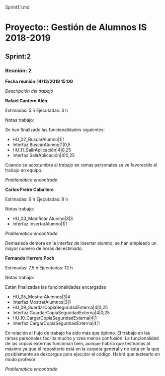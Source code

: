 Sprint1.1.md

# Proyecto:: **Gestión de Alumnos IS 2018-2019**
 
## Sprint:2

### Reunión: 2

**Fecha reunión:14/12/2018 15:00**


_Descripción del trabajo_

**Rafael Cantero Alén**

Estimadas: 5 h
Ejecutadas: 3 h

Notas trabajo:

Se han finalizado las funcionalidades siguientes:

* HU_02_BuscarAlumno|1|1
* Interfaz BuscarAlumno|1|0,5
* HU_11_SalirAplicación|4|0,25
* Interfaz SalirAplicación|4|0,25

Cuando se acostumbra al trabajo en ramas personales se ve favorecido el trabajo en equipo.

_Problemática encontrada_


**Carlos Freire Caballero**

Estimadas: 9 h
Ejecutadas: 8 h

Notas trabajo:

* HU_03_Modificar Alumno|3|3
* Interfaz InsertarAlumno|1|1

*Problematica encontrada*

Demasiada demora en la interfaz de insertar alumno, se han empleado un mayor numero de horas del estimado.

**Fernando Herrera Poch**

Estimadas: 7,5 h
Ejecutadas: 12 h

Notas trabajo:

Están finalizadas las funcionalidades encargadas 

* HU_05_MostrarAlumnos|3|4
* Interfaz MostrarAlumnos|3|1
* HU_09_GuardarCopiaSeguridadExterna|4|0,25
* Interfaz GuardarCopiaSeguridadExterna|4|0,25
* HU_10_CargarCopiaSeguridadExterna|4|1
* Interfaz CargarCopiaSeguridadExterna|4|1

En relación al flujo de trabajo ha sido más que óptimo. El trabajo en las ramas personales facilita mucho y crea menos confusión.
La funcionalidad de las copias externas funcionan bien, aunque habría que testearlas al máximo ya que el repositorio está en la carpeta general y no esta en la que posiblemente se descargue
para ejecutar el código. Habrá que testearlo en modo profesor

_Problemática encontrada_



